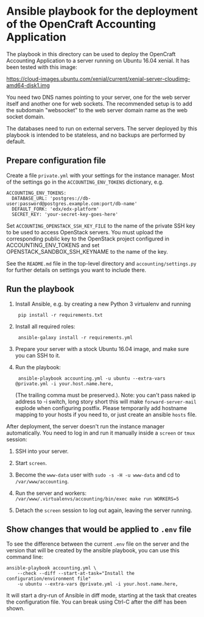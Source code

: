 # Ansible playbook for the deployment of the OpenCraft Accounting Application

The playbook in this directory can be used to deploy the OpenCraft Accounting Application to a server
running on Ubuntu 16.04 xenial. It has been tested with this image:

https://cloud-images.ubuntu.com/xenial/current/xenial-server-cloudimg-amd64-disk1.img

You need two DNS names pointing to your server, one for the web server itself and another one for
web sockets.  The recommended setup is to add the subdomain "websocket" to the web server domain
name as the web socket domain.

The databases need to run on external servers.  The server deployed by this playbook is intended to
be stateless, and no backups are performed by default.

Prepare configuration file
--------------------------

Create a file `private.yml` with your settings for the instance manager.  Most of the settings go in the
`ACCOUNTING_ENV_TOKENS` dictionary, e.g.

    ACCOUNTING_ENV_TOKENS:
      DATABASE_URL: 'postgres://db-user:password@postgres.example.com:port/db-name'
      DEFAULT_FORK: 'edx/edx-platform'
      SECRET_KEY: 'your-secret-key-goes-here'

Set `ACCOUNTING_OPENSTACK_SSH_KEY_FILE` to the name of the private SSH key to be used to access
OpenStack servers.  You must upload the corresponding public key to the OpenStack project
configured in ACCOUNTING_ENV_TOKENS and set OPENSTACK_SANDBOX_SSH_KEYNAME to the name of the key.

See the `README.md` file in the top-level directory and `accounting/settings.py` for further details
on settings you want to include there.

Run the playbook
----------------

1. Install Ansible, e.g. by creating a new Python 3 virtualenv and running

        pip install -r requirements.txt

2. Install all required roles:

        ansible-galaxy install -r requirements.yml

3. Prepare your server with a stock Ubuntu 16.04 image, and make sure you can SSH to it.

4. Run the playbook:

        ansible-playbook accounting.yml -u ubuntu --extra-vars @private.yml -i your.host.name.here,

   (The trailing comma must be preserved.). Note: you can't pass naked ip address to -i switch, long 
   story short this will make `forward-server-mail` explode when configuring postfix. Please temporarily
   add hostname mapping to your hosts if you need to, or just create an ansible ``hosts`` file.  

After deployment, the server doesn't run the instance manager automatically.  You need to log in
and run it manually inside a `screen` or `tmux` session:

1. SSH into your server.

2. Start `screen`.

3. Become the `www-data` user with `sudo -s -H -u www-data` and cd to `/var/www/accounting`.

4. Run the server and workers: `/var/www/.virtualenvs/accounting/bin/exec make run WORKERS=5`

5. Detach the `screen` session to log out again, leaving the server running.

Show changes that would be applied to `.env` file
-------------------------------------------------

To see the difference between the current `.env` file on the server and the
version that will be created by the ansible playbook, you can use this command
line:

    ansible-playbook accounting.yml \
        --check --diff --start-at-task="Install the configuration/environment file"
        -u ubuntu --extra-vars @private.yml -i your.host.name.here,

It will start a dry-run of Ansible in diff mode, starting at the task that
creates the configuration file.  You can break using Ctrl-C after the diff has
been shown.
